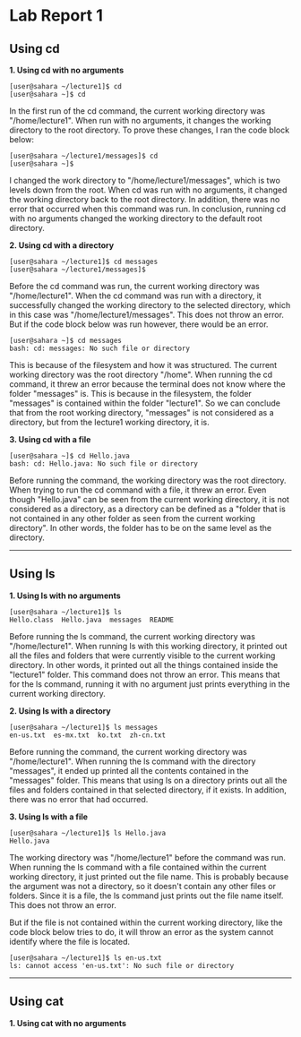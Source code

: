 # Lab Report 1

## Using cd
**1. Using cd with no arguments**
```
[user@sahara ~/lecture1]$ cd
[user@sahara ~]$ cd
```
In the first run of the cd command, the current working directory was "/home/lecture1". When run with no arguments, it changes the working directory to the root directory. To prove these changes, I ran the code block below: 
```
[user@sahara ~/lecture1/messages]$ cd
[user@sahara ~]$ 
```
I changed the work directory to "/home/lecture1/messages", which is two levels down from the root. When cd was run with no arguments, it changed the working directory back to the root directory. In addition, there was no error that occurred when this command was run. In conclusion, running cd with no arguments changed the working directory to the default root directory.

**2. Using cd with a directory**
```
[user@sahara ~/lecture1]$ cd messages
[user@sahara ~/lecture1/messages]$ 
```
Before the cd command was run, the current working directory was "/home/lecture1". When the cd command was run with a directory, it successfully changed the working directory to the selected directory, which in this case was "/home/lecture1/messages". This does not throw an error. But if the code block below was run however, there would be an error.
```
[user@sahara ~]$ cd messages
bash: cd: messages: No such file or directory
```
This is because of the filesystem and how it was structured. The current working directory was the root directory "/home". When running the cd command, it threw an error because the terminal does not know where the folder "messages" is. This is because in the filesystem, the folder "messages" is contained within the folder "lecture1". So we can conclude that from the root working directory, "messages" is not considered as a directory, but from the lecture1 working directory, it is.

**3. Using cd with a file**
```
[user@sahara ~]$ cd Hello.java
bash: cd: Hello.java: No such file or directory
```
Before running the command, the working directory was the root directory. When trying to run the cd command with a file, it threw an error. Even though "Hello.java" can be seen from the current working directory, it is not considered as a directory, as a directory can be defined as a "folder that is not contained in any other folder as seen from the current working directory". In other words, the folder has to be on the same level as the directory.

---
## Using ls
**1. Using ls with no arguments**
```
[user@sahara ~/lecture1]$ ls
Hello.class  Hello.java  messages  README
```
Before running the ls command, the current working directory was "/home/lecture1". When running ls with this working directory, it printed out all the files and folders that were currently visible to the current working directory. In other words, it printed out all the things contained inside the "lecture1" folder. This command does not throw an error. This means that for the ls command, running it with no argument just prints everything in the current working directory.

**2. Using ls with a directory**
```
[user@sahara ~/lecture1]$ ls messages
en-us.txt  es-mx.txt  ko.txt  zh-cn.txt
```
Before running the command, the current working directory was "/home/lecture1". When running the ls command with the directory "messages", it ended up printed all the contents contained in the "messages" folder. This means that using ls on a directory prints out all the files and folders contained in that selected directory, if it exists. In addition, there was no error that had occurred.

**3. Using ls with a file**
```
[user@sahara ~/lecture1]$ ls Hello.java
Hello.java
```
The working directory was "/home/lecture1" before the command was run. When running the ls command with a file contained within the current working directory, it just printed out the file name. This is probably because the argument was not a directory, so it doesn't contain any other files or folders. Since it is a file, the ls command just prints out the file name itself. This does not throw an error.

But if the file is not contained within the current working directory, like the code block below tries to do, it will throw an error as the system cannot identify where the file is located.
```
[user@sahara ~/lecture1]$ ls en-us.txt
ls: cannot access 'en-us.txt': No such file or directory
```

---
## Using cat
**1. Using cat with no arguments**
